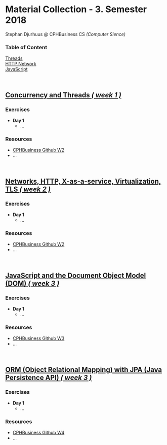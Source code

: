 # Material Collection - 3. Semester 2018
Stephan Djurhuus @ CPHBusiness CS *(Computer Sience)*
<div class="sidebar">
 
<h3 id="sb-title">Table of Content</h3>

<a class="toc-ref" href="#threads--week-1-">Threads</a><br>
<a class="toc-ref" href="#http--network--week-2-">HTTP Network</a><br>
<a class="toc-ref" href="#java-script--week-3-">JavaScript</a><br>

</div>

<div class="break"><br></div>
 
## [Concurrency and Threads *( week 1 )*](subjects/w1-threads.md)

### Exercises
* **Day 1**
  * ...

### Resources
* [CPHBusiness Github W2](https://github.com/Cphdat3sem2018f/week1-threads)
* ...

<div class="break"><br></div>
 
## [Networks, HTTP, X-as-a-service, Virtualization, TLS *( week 2 )*](subjects/w2-http-network.md)

### Exercises
* **Day 1**
  * ...

### Resources
* [CPHBusiness Github W2](https://github.com/Cphdat3sem2018f/week2-Net-Http-TLS)
* ...

<div class="break"><br></div>
 
## [JavaScript and the Document Object Model (DOM) *( week 3 )*](subjects/w3-java-script.md)

### Exercises
* **Day 1**
  * ...

### Resources
* [CPHBusiness Github W3](https://github.com/Cphdat3sem2018f/week3-javascript)
* ...

<div class="break"><br></div>
 
## [ORM (Object Relational Mapping) with JPA (Java Persistence API) *( week 3 )*](subjects/w3-java-script.md)

### Exercises
* **Day 1**
  * ...

### Resources
* [CPHBusiness Github W4](https://github.com/Cphdat3sem2018f/week4-ORM-JPA)
* ...



